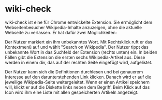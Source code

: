 # wiki-check
wiki-check ist eine für Chrome entwickelte Extension. Sie ermöglicht dem Webseitenbesucher Wikipedia-Inhalte anzuzeigen, ohne die aktuelle Webseite zu verlassen. Er hat dafür zwei Möglichkeiten:

Der Nutzer markiert ein ihm unbekanntes Wort. Mit Rechtsklick ruft er das Kontextmenü auf und wählt "Search on Wikipedia".
Der Nutzer tippt das unbekannte Wort in das Suchfeld der Extension (rechts unten) ein.
In beiden Fällen gibt die Extension die ersten sechs Wikipedia-Artikel aus. Diese werden in einem div, das auf der rechten Seite eingefügt wird, aufgelistet.

Der Nutzer kann sich die Definitionen durchlesen und bei genauerem Interesse auf den darunterstehenden Link klicken. Danach wird er auf die jeweilige Wikipedia-Seite weitergeleitet. Wenn er einen Artikel speichern will, klickt er auf die Diskette links neben dem Begriff. Beim Klick auf das Icon wird ihm eine Liste mit allen gespeicherten Artikeln angezeigt.
